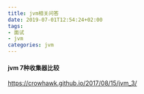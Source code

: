 ```yaml
---
title: jvm相关问答
date: 2019-07-01T12:54:24+02:00
tags: 
- 面试
- jvm
categories: jvm
---
```


#### jvm 7种收集器比较

https://crowhawk.github.io/2017/08/15/jvm_3/
